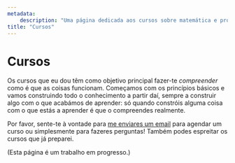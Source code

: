 ```yaml
---
metadata:
    description: "Uma página dedicada aos cursos sobre matemática e programação do mathspp."
title: "Cursos"
---
```

# Cursos

Os cursos que eu dou têm como objetivo principal fazer-te *compreender*
como é que as coisas funcionam.
Começamos com os princípios básicos e vamos construindo todo o conhecimento a partir daí,
sempre a construir algo com o que acabámos de aprender:
só quando constróis alguma coisa com o que estás a aprender é que o compreendes realmente.

Por favor, sente-te à vontade para [me enviares um email][email] para agendar um curso
ou simplesmente para fazeres perguntas!
Também podes espreitar os cursos que já preparei.

(Esta página é um trabalho em progresso.)

[email]: mailto:rodrigo@mathspp.com
